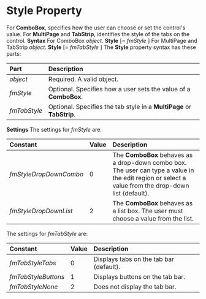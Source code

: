 
# Style Property



For  **ComboBox**, specifies how the user can choose or set the control's value. For **MultiPage** and **TabStrip**, identifies the style of the tabs on the control.
 **Syntax**
For ComboBox _object_. **Style** [= _fmStyle_ ]
For MultiPage and TabStrip _object_. **Style** [= _fmTabStyle_ ]
The  **Style** property syntax has these parts:


|**Part**|**Description**|
|:-----|:-----|
| _object_|Required. A valid object.|
| _fmStyle_|Optional. Specifies how a user sets the value of a  **ComboBox**.|
| _fmTabStyle_|Optional. Specifies the tab style in a  **MultiPage** or **TabStrip**.|
 **Settings**
The settings for  _fmStyle_ are:


|**Constant**|**Value**|**Description**|
|:-----|:-----|:-----|
| _fmStyleDropDownCombo_|0|The  **ComboBox** behaves as a drop-down combo box. The user can type a value in the edit region or select a value from the drop-down list (default).|
| _fmStyleDropDownList_|2|The  **ComboBox** behaves as a list box. The user must choose a value from the list.|
The settings for  _fmTabStyle_ are:


|**Constant**|**Value**|**Description**|
|:-----|:-----|:-----|
| _fmTabStyleTabs_|0|Displays tabs on the tab bar (default).|
| _fmTabStyleButtons_|1|Displays buttons on the tab bar.|
| _fmTabStyleNone_|2|Does not display the tab bar.|
